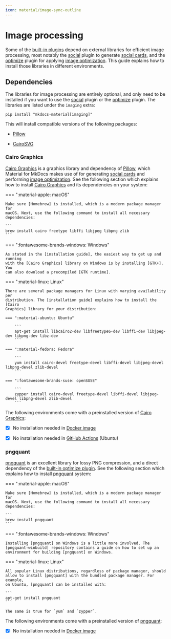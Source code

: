 ```yaml
---
icon: material/image-sync-outline
---
```


# Image processing

Some of the [built-in plugins] depend on external libraries for efficient image
processing, most notably the [social] plugin to generate [social cards], and the
[optimize] plugin for applying [image optimization]. This guide explains how to
install those libraries in different environments.

  [built-in plugins]: ../index.md
  [social]: ../social.md
  [social cards]: ../../setup/setting-up-social-cards.md
  [optimize]: ../optimize.md
  [image optimization]: ../../setup/building-an-optimized-site.md

## Dependencies

The libraries for image processing are entirely optional, and only need to be
installed if you want to use the [social] plugin or the [optimize] plugin. The
libraries are listed under the `imaging` extra:

```
pip install "mkdocs-material[imaging]"
```

This will install compatible versions of the following packages:

- [Pillow]
- [CairoSVG]

  [Pillow]: https://pillow.readthedocs.io/
  [CairoSVG]: https://cairosvg.org/

### Cairo Graphics

[Cairo Graphics] is a graphics library and dependency of [Pillow], which
Material for MkDocs makes use of for generating [social cards] and performing
[image optimization]. See the following section which explains how to install
[Cairo Graphics] and its dependencies on your system:

=== ":material-apple: macOS"

    Make sure [Homebrew] is installed, which is a modern package manager for
    macOS. Next, use the following command to install all necessary
    dependencies:

    ```
    brew install cairo freetype libffi libjpeg libpng zlib
    ```

=== ":fontawesome-brands-windows: Windows"

    As stated in the [installation guide], the easiest way to get up and running
    with the [Cairo Graphics] library on Windows is by installing [GTK+]. You
    can also download a precompiled [GTK runtime].

=== ":material-linux: Linux"

    There are several package managers for Linux with varying availability per
    distribution. The [installation guide] explains how to install the [Cairo
    Graphics] library for your distribution:

    === ":material-ubuntu: Ubuntu"

        ```
        apt-get install libcairo2-dev libfreetype6-dev libffi-dev libjpeg-dev libpng-dev libz-dev
        ```

    === ":material-fedora: Fedora"

        ```
        yum install cairo-devel freetype-devel libffi-devel libjpeg-devel libpng-devel zlib-devel
        ```

    === ":fontawesome-brands-suse: openSUSE"

        ```
        zypper install cairo-devel freetype-devel libffi-devel libjpeg-devel libpng-devel zlib-devel
        ```

The following environments come with a preinstalled version of [Cairo Graphics]:

- [x] No installation needed in [Docker image]
- [x] No installation needed in [GitHub Actions] (Ubuntu)

  [Cairo Graphics]: https://www.cairographics.org/
  [Homebrew]: https://brew.sh/
  [installation guide]: https://www.cairographics.org/download/
  [GTK+]: https://www.gtk.org/docs/installations/windows/
  [GTK runtime]: https://github.com/tschoonj/GTK-for-Windows-Runtime-Environment-Installer/releases
  [Docker image]: https://hub.docker.com/r/squidfunk/mkdocs-material/
  [GitHub Actions]: ../../publishing-your-site.md#with-github-actions

### pngquant

[pngquant] is an excellent library for lossy PNG compression, and a direct
dependency of the [built-in optimize plugin]. See the following section which
explains how to install [pngquant] system:

=== ":material-apple: macOS"

    Make sure [Homebrew] is installed, which is a modern package manager for
    macOS. Next, use the following command to install all necessary
    dependencies:

    ```
    brew install pngquant
    ```

=== ":fontawesome-brands-windows: Windows"

    Installing [pngquant] on Windows is a little more involved. The
    [pngquant-winbuild] repository contains a guide on how to set up an
    environment for building [pngquant] on Windows.

=== ":material-linux: Linux"

    All popular Linux distributions, regardless of package manager, should
    allow to install [pngquant] with the bundled package manager. For example,
    on Ubuntu, [pngquant] can be installed with:

    ```
    apt-get install pngquant
    ```

    The same is true for `yum` and `zypper`.

The following environments come with a preinstalled version of [pngquant]:

- [x] No installation needed in [Docker image]

  [pngquant]: https://pngquant.org/
  [built-in optimize plugin]: ../../plugins/optimize.md
  [pngquant-winbuild]: https://github.com/jibsen/pngquant-winbuild
